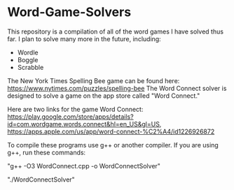# Word-Game-Solvers

This repository is a compilation of all of the word games I have solved thus far. I plan to solve many more in the future, including:

- Wordle
- Boggle
- Scrabble

The New York Times Spelling Bee game can be found here: https://www.nytimes.com/puzzles/spelling-bee
The Word Connect solver is designed to solve a game on the app store called "Word Connect." 

Here are two links for the game Word Connect: https://play.google.com/store/apps/details?id=com.wordgame.words.connect&hl=en_US&gl=US, https://apps.apple.com/us/app/word-connect-%C2%A4/id1226926872

To compile these programs use g++ or another compiler. 
If you are using g++, run these commands:

"g++ -O3 WordConnect.cpp -o WordConnectSolver"

"./WordConnectSolver"

